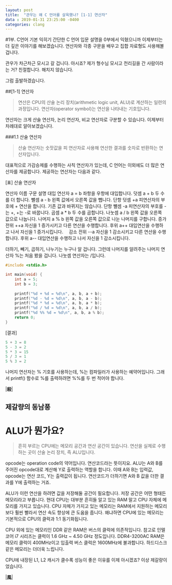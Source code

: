 ```yaml
---
layout: post
title:  "관우는 왜 C 언어를 살육했나? [1-1] 연산자"
data : 2019-01-31 23:25:00 -0400
categories: clang
---
```


#1부. C언어 기본 익히기
간단한 C 언어 입문 설명을 0부에서 익혔으니까 이제부터는 더 깊은 이야기를 해보겠습니다. 연산자와 각종 구문을 배우고 집합 자료형도 사용해볼겁니다.

관우가 차근차근 모시고 갈 겁니다.
아시죠?
제가 형수님 모시고 천리길을 간 사람이라는 거?
친절합니다. 해치지 않습니다.

그럼 출발하겠습니다.  

##[1-1] 연산자
> 연산은 CPU의 산술 논리 장치(arithmetic logic unit, ALU)로 계산하는 일련의 과정입니다.
> 연산자(operator symbol)는 연산을 나타내는 기호입니다.

연산자는 크게 산술 연산자, 논리 연산자, 비교 연산자로 구분할 수 있습니다. 이제부터 차례대로 알아보겠습니다.

###1.1 산술 연산자
> 산술 연산자는 숫잣값을 피 연산자로 사용해 연산한 결과를 숫자로 반환하는 연산자입니다. 

대표적으로 가감승제를 수행하는 사칙 연산자가 있는데, C 언어는 이외에도 더 많은 연산자를 제공합니다. 제공하는 연산자는 다음과 같다.

[표] 산술 연산자
   <td rowspan="2" colspan="2" > 연산자 이름

   </td>
   <td rowspan="2" >구문

   </td>
   <td rowspan="2" >설명

   </td>
   <td colspan="2" >대입 연산자

   </td>
   <td>a = b

   </td>
   <td>좌항을 우항에 대입합니다.

   </td>
   <td colspan="2" >덧셈

   </td>
   <td>a + b

   </td>
   <td>두 수를 더 합니다.

   </td>
   <td colspan="2" >뺄셈

   </td>
   <td>a - b

   </td>
   <td>왼쪽 값에서 오른쪽 값을 뺍니다.

   </td>
   <td colspan="2" >단항 덧셈

   </td>
   <td>+a

   </td>
   <td>피연산자의 부호에 + 연산을 합니다. 기존 값과 바뀌지는 않습니다.

   </td>
   <td colspan="2" >단항 뺄셈

   </td>
   <td>-a

   </td>
   <td>피연산자의 부호를 -는 +, +는 -로 바꿉니다.

   </td>
   <td colspan="2" >곱셈

   </td>
   <td>a * b

   </td>
   <td>두 수를 곱합니다.

   </td>
   <td colspan="2" >나눗셈

   </td>
   <td>a / b

   </td>
   <td>왼쪽 값을 오른쪽 값으로 나눕니다.

   </td>
   <td colspan="2" >나머지

   </td>
   <td>a % b

   </td>
   <td>왼쪽 값을 오른쪽 값으로 나눈 나머지를 구합니다.

   </td>
  <tr>
   <td rowspan="2" >증가

   </td>
   <td>전위

   </td>
   <td>++a

   </td>
   <td>자신을 1 증가시키고 다른 연산을 수행합니다.

   </td>
  </tr>
   <td>후위

   </td>
   <td>a++

   </td>
   <td>대입연산을 수행하고 나서 자신을 1 증가시킵니다.　

   </td>
  <tr>
   <td rowspan="2" >감소

   </td>
   <td>전위

   </td>
   <td>--a

   </td>
   <td>자신을 1 감소시키고 다른 연산을 수행합니다.

   </td>
  </tr>
   <td>후위

   </td>
   <td>a--

   </td>
   <td>대입연산을 수행하고 나서 자신을 1 감소시킵니다.

   </td>

더하기, 빼기, 곱하기, 나누기는 누구나 알 겁니다. 그런데 나머지를 알려주는 나머지 연산자 %는 처음 봤을 겁니다. 나눗셈 연산자는 /입니다.

```c
#include <stdio.h>

int main(void) {
	int a = 5;
	int b = 3;
	
	printf("%d + %d = %d\n", a, b, a + b);
	printf("%d - %d = %d\n", a, b, a - b);
	printf("%d * %d = %d\n", a, b, a * b);
	printf("%d / %d = %d\n", a, b, a / b);
	printf("%d %% %d = %d\n", a, b, a % b);
	return 0;
}
```

[결과]
```c
5 + 3 = 8
5 - 3 = 2
5 * 3 = 15
5 / 3 = 1
5 % 3 = 2
```

나머지 연산자는 % 기호를 사용하는데, %는 컴파일러가 사용하는 예약어입니다. 그래서 printf() 함수로 %를 출력하려면 %%를 두 번 적어야 합니다.

|**殺**|

## 제갈량의 동남풍
# ALU가 뭔가요?
> 흔히 부르는 CPU에는 메모리 공간과 연산 공간이 있습니다. 연산을 실제로 수행하는 곳이 산술 논리 장치, 즉 ALU입니다. 



opcode는 operation code의 약어입니다. 연산코드라는 뜻이지요. ALU는 A와 B를 주어진 opcode대로 계산해 Y로 출력하는 역할을 합니다. 이때 A와 B는 입력값, opcode는 연산 코드, Y는 출력값이 됩니다. 연산코드가 더하기면 A와 B 값을 더한 결과를 Y에 출력하는 거죠.

ALU가 이런 연산을 하려면 값을 저장해둘 공간이 필요합니다. 저장 공간은 어떤 형태든 메모리라고 부릅니다. 현대 CPU는 대부분 흔히들 알고 있는 RAM  말고 CPU 자체에 메모리를 가지고 있습니다. CPU 자체가 가지고 있는 메모리는 RAM에서 지원하는 메모리보다 훨씬 빨라서 연산 속도 향상에 큰 도움을 줍니다. 왜냐하면 CPU에 있는 메모리는 기본적으로 CPU의 클럭과 1:1 동기화됩니다.

CPU 외에 있는 메모리인 DDR 같은 RAM은 버스의 클럭에 의존적입니다. 참고로 인텔 코어 i7 시리즈는 클럭이 1.6 GHz ~ 4.50 GHz 정도입니다. DDR4-3200AC RAM은  메모리 클럭이 400MHz이고 입출력 버스 클럭은 1600MHz에 불과합니다. 하드디스크 같은 메모리는 더더욱 느립니다.

CPU에 내장된 L1, L2 캐시가 클수록 성능이 좋은 이유를 이제 아시겠죠?
이상 제갈량이었습니다.

|**風**|
